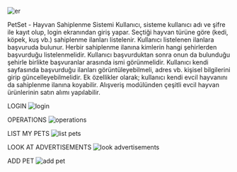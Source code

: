 ![er](https://github.com/kadirSevinctekin/Petshop-Project/assets/137216521/9fee1fa0-4126-41c7-9d4a-36e62610b52e)

PetSet - Hayvan Sahiplenme Sistemi
Kullanıcı, sisteme kullanıcı adı ve şifre ile kayıt olup, login ekranından giriş yapar. Seçtiği hayvan
türüne göre (kedi, köpek, kuş vb.) sahiplenme ilanları listelenir. Kullanıcı listelenen ilanlara başvuruda
bulunur. Herbir sahiplenme ilanına kimlerin hangi şehirlerden başvurduğu listelenmelidir. Kullanıcı
başvurduktan sonra onun da bulunduğu şehirle birlikte başvuranlar arasında ismi görünmelidir.
Kullanıcı kendi sayfasında başvurduğu ilanları görüntüleyebilmeli, adres vb. kişisel bilgilerini girip
güncelleyebilmelidir. Ek özellikler olarak; kullanıcı kendi evcil hayvanını da sahiplenme ilanına
koyabilir. Alışveriş modülünden çeşitli evcil hayvan ürünlerinin satın alımı yapılabilir.

LOGIN
![login](https://github.com/kadirSevinctekin/Petshop-Project/assets/137216521/17f4024d-031c-4a96-8983-7c5e60f9648b)

OPERATIONS
![operations](https://github.com/kadirSevinctekin/Petshop-Project/assets/137216521/0868666b-55c1-4aea-b44f-efdf0be89e6b)

LIST MY PETS
![list pets](https://github.com/kadirSevinctekin/Petshop-Project/assets/137216521/6e2ba4ac-bd7c-464a-a377-51692e8aedcc)

LOOK AT ADVERTISEMENTS
![look advertisements](https://github.com/kadirSevinctekin/Petshop-Project/assets/137216521/c7dc23ad-1f14-420b-bb4c-5c4e6664eccf)

ADD PET
![add pet](https://github.com/kadirSevinctekin/Petshop-Project/assets/137216521/b2f61675-e80a-48d1-bb25-f01879fbf979)
